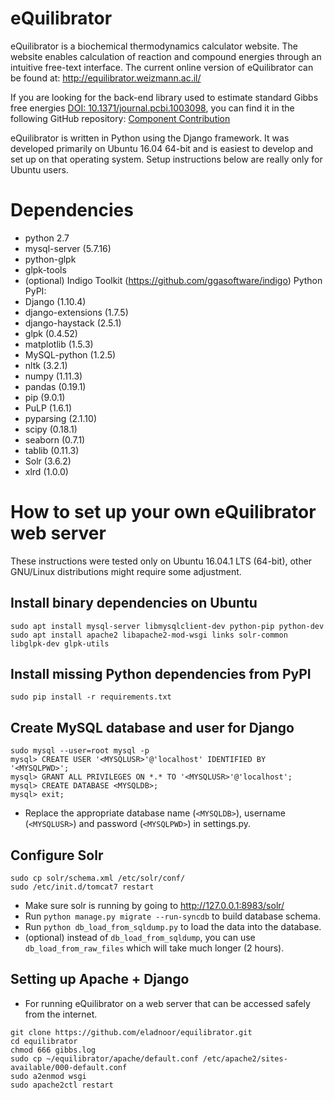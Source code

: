 eQuilibrator
============

eQuilibrator is a biochemical thermodynamics calculator website.
The website enables calculation of reaction and compound energies
through an intuitive free-text interface. The current online
version of eQuilibrator can be found at:
http://equilibrator.weizmann.ac.il/

If you are looking for the back-end library used to estimate standard Gibbs free energies
[DOI: 10.1371/journal.pcbi.1003098](http://journals.plos.org/ploscompbiol/article?id=10.1371/journal.pcbi.1003098),
you can find it in the following GitHub repository:
[Component Contribution](https://github.com/eladnoor/component-contribution)

eQuilibrator is written in Python using the Django framework.
It was developed primarily on Ubuntu 16.04 64-bit and is easiest
to develop and set up on that operating system. Setup instructions
below are really only for Ubuntu users.

# Dependencies
- python 2.7
- mysql-server (5.7.16)
- python-glpk
- glpk-tools
- (optional) Indigo Toolkit (https://github.com/ggasoftware/indigo)
Python PyPI:
- Django (1.10.4)
- django-extensions (1.7.5)
- django-haystack (2.5.1)
- glpk (0.4.52)
- matplotlib (1.5.3)
- MySQL-python (1.2.5)
- nltk (3.2.1)
- numpy (1.11.3)
- pandas (0.19.1)
- pip (9.0.1)
- PuLP (1.6.1)
- pyparsing (2.1.10)
- scipy (0.18.1)
- seaborn (0.7.1)
- tablib (0.11.3)
- Solr (3.6.2)
- xlrd (1.0.0)

# How to set up your own eQuilibrator web server
These instructions were tested only on Ubuntu 16.04.1 LTS (64-bit), other GNU/Linux
distributions might require some adjustment.

## Install binary dependencies on Ubuntu
```
sudo apt install mysql-server libmysqlclient-dev python-pip python-dev 
sudo apt install apache2 libapache2-mod-wsgi links solr-common libglpk-dev glpk-utils
```

## Install missing Python dependencies from PyPI
```
sudo pip install -r requirements.txt
```

## Create MySQL database and user for Django
```
sudo mysql --user=root mysql -p
mysql> CREATE USER '<MYSQLUSR>'@'localhost' IDENTIFIED BY '<MYSQLPWD>';
mysql> GRANT ALL PRIVILEGES ON *.* TO '<MYSQLUSR>'@'localhost';
mysql> CREATE DATABASE <MYSQLDB>;
mysql> exit;
```
* Replace the appropriate database name (`<MYSQLDB>`), username (`<MYSQLUSR>`) 
  and password (`<MYSQLPWD>`) in settings.py.

## Configure Solr
```
sudo cp solr/schema.xml /etc/solr/conf/
sudo /etc/init.d/tomcat7 restart
```
* Make sure solr is running by going to http://127.0.0.1:8983/solr/
* Run `python manage.py migrate --run-syncdb` to build database schema.
* Run `python db_load_from_sqldump.py` to load the data into the database.
* (optional) instead of `db_load_from_sqldump`, you can use `db_load_from_raw_files`
  which will take much longer (2 hours).

## Setting up Apache + Django

* For running eQuilibrator on a web server that can be accessed safely from the internet.
```
git clone https://github.com/eladnoor/equilibrator.git
cd equilibrator
chmod 666 gibbs.log
sudo cp ~/equilibrator/apache/default.conf /etc/apache2/sites-available/000-default.conf
sudo a2enmod wsgi
sudo apache2ctl restart
```

